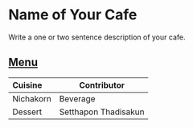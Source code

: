 # Name of Your Cafe

Write a one or two sentence description of your cafe.

## [Menu](menu.md)

| Cuisine | Contributor          |
| :------ | -------------------- |
| Nichakorn | Beverage    |
| Dessert | Setthapon Thadisakun |
